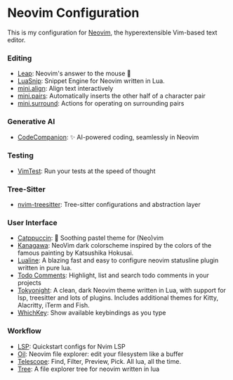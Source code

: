 # Neovim Configuration

This is my configuration for [Neovim](https://neovim.io/), the hyperextensible Vim-based text editor.

<!-- nvim-plugins:start -->

### Editing

- [Leap](https://github.com/ggandor/leap.nvim): Neovim's answer to the mouse 🦘
- [LuaSnip](https://github.com/L3MON4D3/LuaSnip): Snippet Engine for Neovim written in Lua.
- [mini.align](https://github.com/echasnovski/mini.nvim/blob/main/readmes/mini-align.md): Align text interactively
- [mini.pairs](https://github.com/echasnovski/mini.nvim/blob/main/readmes/mini-pairs.md): Automatically inserts the other half of a character pair
- [mini.surround](https://github.com/echasnovski/mini.nvim/blob/main/readmes/mini-surround.md): Actions for operating on surrounding pairs

### Generative AI

- [CodeCompanion](https://github.com/olimorris/codecompanion.nvim): ✨ AI-powered coding, seamlessly in Neovim

### Testing

- [VimTest](https://github.com/vim-test/vim-test):  Run your tests at the speed of thought

### Tree-Sitter

- [nvim-treesitter](https://github.com/nvim-treesitter/nvim-treesitter): Tree-sitter configurations and abstraction layer

### User Interface

- [Catppuccin](https://github.com/catppuccin/nvim):  🍨 Soothing pastel theme for (Neo)vim
- [Kanagawa](https://github.com/ggandor/leap.nvim): NeoVim dark colorscheme inspired by the colors of the famous painting by Katsushika Hokusai.
- [Lualine](https://github.com/nvim-lualine/lualine.nvim): A blazing fast and easy to configure neovim statusline plugin written in pure lua.
- [Todo Comments](https://github.com/folke/todo-comments.nvim): Highlight, list and search todo comments in your projects
- [Tokyonight](https://github.com/folke/tokyonight.nvim): A clean, dark Neovim theme written in Lua, with support for lsp, treesitter and lots of plugins. Includes additional themes for Kitty, Alacritty, iTerm and Fish.
- [WhichKey](https://github.com/folke/which-key.nvim): Show available keybindings as you type

### Workflow

- [LSP](https://github.com/neovim/nvim-lspconfig): Quickstart configs for Nvim LSP
- [Oil](https://github.com/stevearc/oil.nvim): Neovim file explorer: edit your filesystem like a buffer
- [Telescope](https://github.com/nvim-telescope/telescope.nvim): Find, Filter, Preview, Pick. All lua, all the time.
- [Tree](https://github.com/nvim-tree/nvim-tree.lua): A file explorer tree for neovim written in lua

<!-- nvim-plugins:end -->